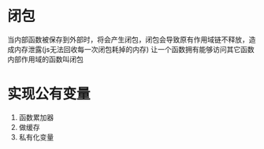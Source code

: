 # 闭包
  当内部函数被保存到外部时，将会产生闭包，闭包会导致原有作用域链不释放，造成内存泄露(js无法回收每一次闭包耗掉的内存)
  让一个函数拥有能够访问其它函数内部作用域的函数叫闭包

# 实现公有变量
1. 函数累加器
2. 做缓存
3. 私有化变量